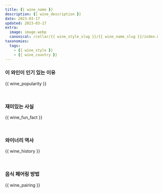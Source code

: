 ```yaml
---
title: {{ wine_name }}
description: {{ wine_description }}
date: 2023-03-17
updated: 2023-03-17
extra:
  image: image.webp
  canonical: /cellar/{{ wine_style_slug }}/{{ wine_name_slug }}/index.md
taxonomies:
  tags: 
    - {{ wine_style }}
    - {{ wine_country }}
---
```


### 이 와인이 인기 있는 이유

{{ wine_popularity }}

&nbsp;  

### 재미있는 사실

{{ wine_fun_fact }}

&nbsp;  

### 와이너리 역사

{{ wine_history }}

&nbsp;  

### 음식 페어링 방법

{{ wine_pairing }}

&nbsp;  
